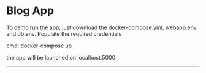 # Blog App

To demo run the app, just download the docker-compose.yml, webapp.env and db.env. Populate the required credentials

cmd:
  docker-compose up
  

the app will be launched on localhost:5000

----
